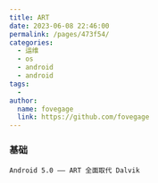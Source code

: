 ```yaml
---
title: ART
date: 2023-06-08 22:46:00
permalink: /pages/473f54/
categories:
  - 运维
  - os
  - android
  - android
tags:
  - 
author: 
  name: fovegage
  link: https://github.com/fovegage
---
```

### 基础
```
Android 5.0 —— ART 全面取代 Dalvik
```